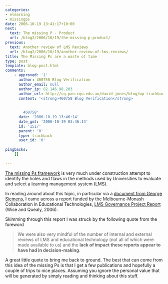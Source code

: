 ```yaml
---
categories:
- elearning
- missingps
date: 2006-10-19 13:41:17+10:00
next:
  text: The missing P - Product
  url: /blog2/2006/10/19/the-missing-p-product/
previous:
  text: Another review of LMS Reviews
  url: /blog2/2006/10/19/another-review-of-lms-reviews/
title: The Missing Ps are a waste of time
type: post
template: blog-post.html
comments:
    - approved: '1'
      author: 460758 Blog Verification
      author_email: null
      author_ip: 82.146.98.203
      author_url: http://cq-pan.cqu.edu.au/david-jones/blog/wp-trackback.php?p=55
      content: '<strong>460758 Blog Verification</strong>
    
    
        460758'
      date: '2006-10-19 13:46:14'
      date_gmt: '2006-10-19 03:46:14'
      id: '1517'
      parent: '0'
      type: trackback
      user_id: '0'
    
pingbacks:
    []
    
---
```

[The missing Ps framework](http://cq-pan.cqu.edu.au/david-jones/blog/?p=52) is very much under construction attempt to identify the holes and flaws in the methods used by Universities to evaluate and select a learning management system (LMS).

In reading around about this topic, in particular via a [document from George Siemens](http://cq-pan.cqu.edu.au/david-jones/blog/?p=54), I came across a report funded by the Melbourne-Monash Collaboration in Educational Technologies, [LMS Governance Project Report](http://www.infodiv.unimelb.edu.au/telars/talmet/melbmonash/media/LMSGovernanceFinalReport.pdf) (Wise and Quealy, 2006).

Skimming through this report I was struck by the following quote from the foreword

> We were also very mindful of the number of internal and external reviews of LMS and educational technology (not all of which were made available to us) and the **lack of impact these reports appear to have had in decision-making**.

A great little quote to bring me back to ground. The best that can come from this idea of the missing Ps is that I get a few publications and hopefully a couple of trips to nice places. Assuming you ignore the personal value that will be generated by simply reading and thinking about this stuff.